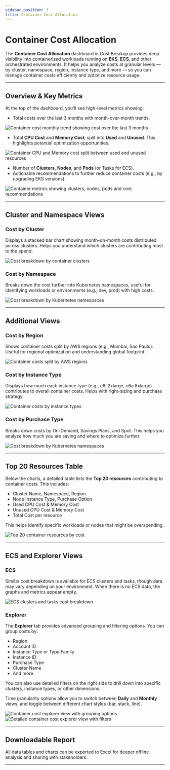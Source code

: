 ```yaml
---
sidebar_position: 3
title: Container Cost Allocation
---
```


# Container Cost Allocation

The **Container Cost Allocation** dashboard in Cost Breakup provides deep visibility into containerized workloads running on **EKS**, **ECS**, and other orchestrated environments. It helps you analyze costs at granular levels — by cluster, namespace, region, instance type, and more — so you can manage container costs efficiently and optimize resource usage.

---

## Overview & Key Metrics

At the top of the dashboard, you’ll see high-level metrics showing:

- Total costs over the last 3 months with month-over-month trends.

<div style={{ textAlign: 'center' }}>
  <img src="/img/costbreakup/cca/container-cost-monthly-trend.png" alt="Container cost monthly trend showing cost over the last 3 months" />
</div>

- Total **CPU Cost** and **Memory Cost**, split into **Used** and **Unused**. This highlights potential optimization opportunities.

<div style={{ textAlign: 'center' }}>
  <img src="/img/costbreakup/cca/container-cpu-memory-cost-split.png" alt="Container CPU and Memory cost split between used and unused resources" />
</div>

- Number of **Clusters**, **Nodes**, and **Pods** (or Tasks for ECS).
- Actionable recommendations to further reduce container costs (e.g., by upgrading EKS versions).

<div style={{ textAlign: 'center' }}>
  <img src="/img/costbreakup/cca/container-cluster-metrics-recommendations.png" alt="Container metrics showing clusters, nodes, pods and cost recommendations" />
</div>

---

## Cluster and Namespace Views

### Cost by Cluster

Displays a stacked bar chart showing month-on-month costs distributed across clusters. Helps you understand which clusters are contributing most to the spend.

<div style={{ textAlign: 'center' }}>
  <img src="/img/costbreakup/cca/container-cost-by-cluster.png" alt="Cost breakdown by container clusters" />
</div>

### Cost by Namespace

Breaks down the cost further into Kubernetes namespaces, useful for identifying workloads or environments (e.g., dev, prod) with high costs.

<div style={{ textAlign: 'center' }}>
  <img src="/img/costbreakup/cca/container-cost-by-namespace.png" alt="Cost breakdown by Kubernetes namespaces" />
</div>

---

## Additional Views

### Cost by Region

Shows container costs split by AWS regions (e.g., Mumbai, Sao Paulo). Useful for regional optimization and understanding global footprint.

<div style={{ textAlign: 'center' }}>
  <img src="/img/costbreakup/cca/container-cost-by-region.png" alt="Container costs split by AWS regions" />
</div>

### Cost by Instance Type

Displays how much each instance type (e.g., c6i.2xlarge, c6a.8xlarge) contributes to overall container costs. Helps with right-sizing and purchase strategy.

<div style={{ textAlign: 'center' }}>
  <img src="/img/costbreakup/cca/container-cost-by-instance-type.png" alt="Container costs by instance types" />
</div>

### Cost by Purchase Type

Breaks down costs by On-Demand, Savings Plans, and Spot. This helps you analyze how much you are saving and where to optimize further.

<div style={{ textAlign: 'center' }}>
  <img src="/img/costbreakup/cca/container-cost-by-namespace.png" alt="Cost breakdown by Kubernetes namespaces" />
</div>

---

## Top 20 Resources Table

Below the charts, a detailed table lists the **Top 20 resources** contributing to container costs. This includes:

- Cluster Name, Namespace, Region
- Node Instance Type, Purchase Option
- Used CPU Cost & Memory Cost
- Unused CPU Cost & Memory Cost
- Total Cost per resource

This helps identify specific workloads or nodes that might be overspending.

<div style={{ textAlign: 'center' }}>
  <img src="/img/costbreakup/cca/container-top20-resources.png" alt="Top 20 container resources by cost" />
</div>

---

## ECS and Explorer Views

### ECS

Similar cost breakdown is available for ECS clusters and tasks, though data may vary depending on your environment. When there is no ECS data, the graphs and metrics appear empty.

<div style={{ textAlign: 'center' }}>
  <img src="/img/costbreakup/cca/container-ecs-cost-breakdown.png" alt="ECS clusters and tasks cost breakdown" />
</div>

### Explorer

The **Explorer** tab provides advanced grouping and filtering options. You can group costs by:

- Region
- Account ID
- Instance Type or Type Family
- Instance ID
- Purchase Type
- Cluster Name
- And more

You can also use detailed filters on the right side to drill down into specific clusters, instance types, or other dimensions. 

Time granularity options allow you to switch between **Daily** and **Monthly** views, and toggle between different chart styles (bar, stack, line).

<div style={{ textAlign: 'center' }}>
  <img src="/img/costbreakup/cca/container-explorer-view.png" alt="Container cost explorer view with grouping options" />
</div>

<div style={{ textAlign: 'center' }}>
  <img src="/img/costbreakup/cca/container-explorer-detailed-view.png" alt="Detailed container cost explorer view with filters" />
</div>

---

## Downloadable Report

All data tables and charts can be exported to Excel for deeper offline analysis and sharing with stakeholders.

---

